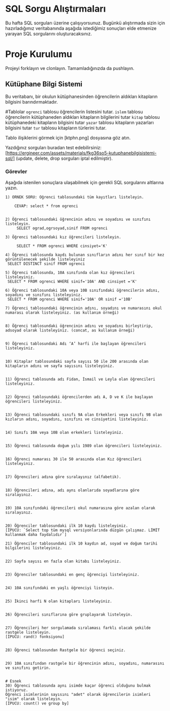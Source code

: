 # SQL Sorgu Alıştırmaları

Bu hafta SQL sorguları üzerine çalışıyorsunuz. Bugünkü alıştırmada sizin için hazırladığımız veritabanında aşağıda istediğimiz sonuçları elde etmenize yarayan SQL sorgularını oluşturacaksınız.

# Proje Kurulumu
Projeyi forklayın ve clonlayın. Tamamladığınızda da pushlayın.

## Kütüphane Bilgi Sistemi

Bu veritabanı, bir okulun kütüphanesinden öğrencilerin aldıkları kitapların bilgisini barındırmaktadır.

#Tablolar 
`ogrenci` tablosu öğrencilerin listesini tutar.
`islem` tablosu öğrencilerin kütüphaneden aldıkları kitapların bilgilerini tutar
`kitap` tablosu kütüphanedeki kitapların bilgisini tutar
`yazar` tablosu kitapların yazarları bilgisini tutar
`tur` tablosu kitapların türlerini tutar.

Tablo ilişiklerini görmek için [ktphn.png] dosyasına göz atın.

Yazdığınız sorguları buradan test edebilirsiniz: [https://ergineer.com/assets/materials/fkg36so5-kutuphanebilgisistemi-sql/] (update, delete, drop sorguları iptal edilmiştir).

### Görevler

Aşağıda istenilen sonuçlara ulaşabilmek için gerekli SQL sorgularını altlarına yazın. 


	1) ÖRNEK SORU: Öğrenci tablosundaki tüm kayıtları listeleyin.
	
		CEVAP: select * from ogrenci

	
	2) Öğrenci tablosundaki öğrencinin adını ve soyadını ve sınıfını listeleyin.
		 SELECT ograd,ogrsoyad,sinif FROM ogrenci
	
	3) Öğrenci tablosundaki kız öğrencileri listeleyin. 
	
		 SELECT * FROM ogrenci WHERE cinsiyet='K'
 
	4) Öğrenci tablosunda kaydı bulunan sınıfların adını her sınıf bir kez görüntülenecek şekilde listeleyiniz
	 SELECT DISTINCT sinif FROM ogrenci 
	
	5) Öğrenci tablosunda, 10A sınıfında olan kız öğrencileri listeleyiniz.
	 SELECT * FROM ogrenci WHERE sinif='10A' AND cinsiyet ='K'
	
	6) Öğrenci tablosundaki 10A veya 10B sınıfındaki öğrencilerin adını, soyadını ve sınıfını listeleyiniz.
	 SELECT * FROM ogrenci WHERE sinif='10A' OR sinif ='10B'
	
	7) Öğrenci tablosundaki öğrencinin adını, soyadını ve numarasını okul numarası olarak listeleyiniz. (as kullanım örneği)
	
	
	8) Öğrenci tablosundaki öğrencinin adını ve soyadını birleştirip, adsoyad olarak listeleyiniz. (concat, as kullanım örneği)
	
	
	9) Öğrenci tablosundaki Adı ‘A’ harfi ile başlayan öğrencileri listeleyiniz.
	
	
	10) Kitaplar tablosundaki sayfa sayısı 50 ile 200 arasında olan kitapların adını ve sayfa sayısını listeleyiniz.


	11) Öğrenci tablosunda adı Fidan, İsmail ve Leyla olan öğrencileri listeleyiniz.
	
	
	12) Öğrenci tablosundaki öğrencilerden adı A, D ve K ile başlayan öğrencileri listeleyiniz.
	
	
	13) Öğrenci tablosundaki sınıfı 9A olan Erkekleri veya sınıfı 9B olan kızların adını, soyadını, sınıfını ve cinsiyetini listeleyiniz.
	
	
	14) Sınıfı 10A veya 10B olan erkekleri listeleyiniz.
	
	
	15) Öğrenci tablosunda doğum yılı 1989 olan öğrencileri listeleyiniz.
	
	
	16) Öğrenci numarası 30 ile 50 arasında olan Kız öğrencileri listeleyiniz.
	
	
	17) Öğrencileri adına göre sıralayınız (alfabetik).
	
	
	18) Öğrencileri adına, adı aynı olanlarıda soyadlarına göre sıralayınız.
	
	
	19) 10A sınıfındaki öğrencileri okul numarasına göre azalan olarak sıralayınız.
	
	
	20) Öğrenciler tablosundaki ilk 10 kaydı listeleyiniz.
	[İPUCU: `Select top tüm mysql versiyonlarında düzgün çalışmaz. LİMİT kullanmak daha faydalıdır`]
	
	21) Öğrenciler tablosundaki ilk 10 kaydın ad, soyad ve doğum tarihi bilgilerini listeleyiniz.
	
	
	22) Sayfa sayısı en fazla olan kitabı listeleyiniz.
	
	
	23) Öğrenciler tablosundaki en genç öğrenciyi listeleyiniz.
	
	
	24) 10A sınıfındaki en yaşlı öğrenciyi listeyin.
	
	
	25) İkinci harfi N olan kitapları listeleyiniz.
	
	
	26) Öğrencileri sınıflarına göre gruplayarak listeleyin.
	
	
	27) Öğrencileri her sorgulamada sıralaması farklı olacak şekilde rastgele listeleyin. 
	[İPUCU: rand() fonksiyonu]
	
	
	28) Öğrenci tablosundan Rastgele bir öğrenci seçiniz.
	
	
	29) 10A sınıfından rastgele bir öğrencinin adını, soyadını, numarasını ve sınıfını getirin.
	
	
	# Esnek
	30) Öğrenci tablosunda aynı isimde kaçar öğrenci olduğunu bulmak istiyoruz. 
	Öğrenci isimlerinin sayısını "adet" olarak öğrencilerin isimleri "isim" olarak listeleyin. 
	[İPUCU: count() ve group by]

